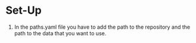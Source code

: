 # Set-Up

1. In the paths.yaml file you have to add the path to the repository and the path to the data that you want to use.